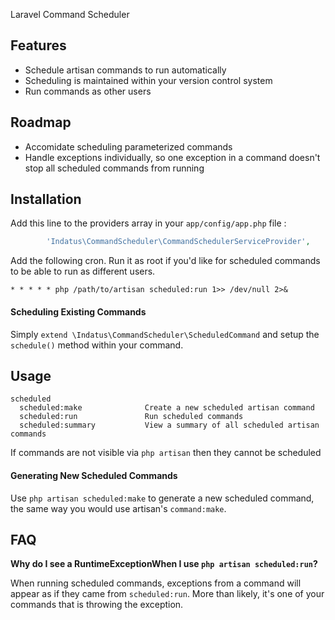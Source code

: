 Laravel Command Scheduler

## Features

 * Schedule artisan commands to run automatically
 * Scheduling is maintained within your version control system
 * Run commands as other users

## Roadmap

 * Accomidate scheduling parameterized commands
 * Handle exceptions individually, so one exception in a command doesn't stop all scheduled commands from running

## Installation

Add this line to the providers array in your `app/config/app.php` file :

```php
        'Indatus\CommandScheduler\CommandSchedulerServiceProvider',
```

Add the following cron.  Run it as root if you'd like for scheduled commands to be able to run as different users.

```
* * * * * php /path/to/artisan scheduled:run 1>> /dev/null 2>&
```

#### Scheduling Existing Commands

Simply `extend \Indatus\CommandScheduler\ScheduledCommand` and setup the `schedule()` method within your command.

## Usage
```
scheduled
  scheduled:make              Create a new scheduled artisan command
  scheduled:run               Run scheduled commands
  scheduled:summary           View a summary of all scheduled artisan commands
```

If commands are not visible via `php artisan` then they cannot be scheduled

#### Generating New Scheduled Commands

Use `php artisan scheduled:make` to generate a new scheduled command, the same way you would use artisan's `command:make`.

## FAQ

**Why do I see a RuntimeExceptionWhen I use `php artisan scheduled:run`?**

When running scheduled commands, exceptions from a command will appear as if they came from `scheduled:run`.  More than likely, it's one of your commands that is throwing the exception.